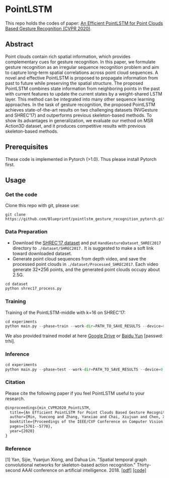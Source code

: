 # PointLSTM

This repo holds the codes of paper:  [An Efficient PointLSTM for Point Clouds Based Gesture Recognition (CVPR 2020)](http://openaccess.thecvf.com/content_CVPR_2020/html/Min_An_Efficient_PointLSTM_for_Point_Clouds_Based_Gesture_Recognition_CVPR_2020_paper.html).

## Abstract

Point clouds contain rich spatial information, which provides complementary cues for gesture recognition. In this paper, we formulate gesture recognition as an irregular sequence recognition problem and aim to capture long-term spatial correlations across point cloud sequences. A novel and effective PointLSTM is proposed to propagate information from past to future while preserving the spatial structure. The proposed PointLSTM combines state information from neighboring points in the past with current features to update the current states by a weight-shared LSTM layer. This method can be integrated into many other sequence learning approaches. In the task of gesture recognition, the proposed PointLSTM achieves state-of-the-art results on
two challenging datasets (NVGesture and SHREC’17) and outperforms previous skeleton-based methods. To show its advantages in generalization, we evaluate our method on MSR Action3D dataset, and it produces competitive results with previous skeleton-based methods.

## Prerequisites

These code is implemented in Pytorch (>1.0). Thus please install Pytorch first.
## Usage

### Get the code

Clone this repo with git, please use:
```git
git clone https://github.com/Blueprintf/pointlstm_gesture_recognition_pytorch.git
```
### Data Preparation
- Download the [SHREC'17 dataset](http://www-rech.telecom-lille.fr/shrec2017-hand/) and put `HandGestureDataset_SHREC2017` directory to `./dataset/SHREC2017.` It is suggested to make a soft link toward downloaded dataset.
- Generate point cloud sequences from depth video, and save the processed point clouds in ```./dataset/Processed_SHREC2017```. Each video generate 32*256 points, and the generated point clouds occupy about 2.5G.
```python
cd dataset
python shrec17_process.py
```
### Training

Training of the PointLSTM-middle with k=16 on SHREC'17:

```python
cd experiments
python main.py --phase=train --work-dir=PATH_TO_SAVE_RESULTS --device=0 
```
We also provided trained model at here [Google Drive](https://drive.google.com/file/d/1eC4x9T1GXeS5SurxeFzBVkRSa1iFb9Gk/view?usp=sharing) or [Baidu Yun](https://pan.baidu.com/s/1yryfRaN0NFW5eIIg5Uj67A ) [passwd: trhi].

### Inference

```python
cd experiments
python main.py --phase=test --work-dir=PATH_TO_SAVE_RESULTS --device=0 --weights=PATH_TO_WEIGHTS
```
### Citation

Please cite the following paper if you feel PointLSTM useful to your research.

```latex
@inproceedings{min_CVPR2020_PointLSTM,
  title={An Efficient PointLSTM for Point Clouds Based Gesture Recognition},
  author={Min, Yuecong and Zhang, Yanxiao and Chai, Xiujuan and Chen, Xilin},
  booktitle={Proceedings of the IEEE/CVF Conference on Computer Vision and Pattern Recognition},
  pages={5761--5770},
  year={2020}
}
```

### Reference

[1] Yan, Sijie, Yuanjun Xiong, and Dahua Lin. "Spatial temporal graph convolutional networks for skeleton-based action recognition." Thirty-second AAAI conference on artificial intelligence. 2018. [[pdf]](http://www.dahualin.org/publications/dhl18_stgcn.pdf) [[code]](https://github.com/yysijie/st-gcn)